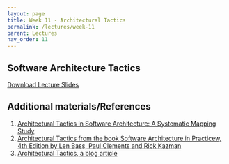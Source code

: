 ```yaml
---
layout: page 
title: Week 11 - Architectural Tactics
permalink: /lectures/week-11
parent: Lectures
nav_order: 11
---
```


## Software Architecture Tactics

[Download Lecture Slides](https://karthikv1392.github.io/cs6401_se/slides/w11_L1_Architectural_Tactics.pdf)



## Additional materials/References

1. [Architectural Tactics in Software Architecture: A Systematic Mapping Study](https://www.sciencedirect.com/science/article/pii/S0164121222002345)
2. [Architectural Tactics from the book Software Architecture in Practicew, 4th Edition by Len Bass, Paul Clements and Rick Kazman](https://www.oreilly.com/library/view/software-architecture-in/9780136885979/)
3. [Architectural Tactics, a blog article](https://continuousarchitecture.com/2021/06/11/architectural-tactics/)
